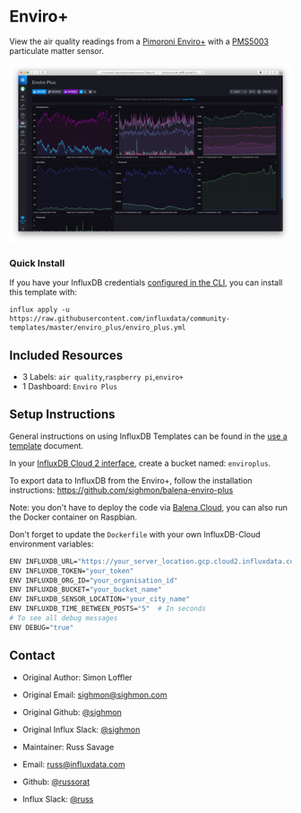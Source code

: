 # Enviro+

View the air quality readings from a [Pimoroni Enviro+](https://shop.pimoroni.com/products/enviro-plus) with a [PMS5003](https://shop.pimoroni.com/products/pms5003-particulate-matter-sensor-with-cable) particulate matter sensor.

![Enviro+ dashboard](img/enviro-plus-influxdb-template.png)

### Quick Install

If you have your InfluxDB credentials [configured in the CLI](Vhttps://v2.docs.influxdata.com/v2.0/reference/cli/influx/config/), you can install this template with:

```
influx apply -u https://raw.githubusercontent.com/influxdata/community-templates/master/enviro_plus/enviro_plus.yml
```

## Included Resources

- 3 Labels: `air quality`,`raspberry pi`,`enviro+`
- 1 Dashboard: `Enviro Plus`

## Setup Instructions

General instructions on using InfluxDB Templates can be found in the [use a template](../docs/use_a_template.md) document.

In your [InfluxDB Cloud 2 interface](https://cloud2.influxdata.com), create a bucket named: `enviroplus`.

To export data to InfluxDB from the Enviro+, follow the installation instructions: https://github.com/sighmon/balena-enviro-plus

Note: you don't have to deploy the code via [Balena Cloud](https://www.balena.io), you can also run the Docker container on Raspbian.

Don't forget to update the `Dockerfile` with your own InfluxDB-Cloud environment variables:

```bash
ENV INFLUXDB_URL="https://your_server_location.gcp.cloud2.influxdata.com"
ENV INFLUXDB_TOKEN="your_token"
ENV INFLUXDB_ORG_ID="your_organisation_id"
ENV INFLUXDB_BUCKET="your_bucket_name"
ENV INFLUXDB_SENSOR_LOCATION="your_city_name"
ENV INFLUXDB_TIME_BETWEEN_POSTS="5"  # In seconds
# To see all debug messages
ENV DEBUG="true"
```

## Contact

- Original Author: Simon Loffler
- Original Email: sighmon@sighmon.com
- Original Github: [@sighmon](https://github.com/sighmon)
- Original Influx Slack: [@sighmon](https://influxdata.com/slack)

- Maintainer: Russ Savage
- Email: russ@influxdata.com
- Github: [@russorat](https://github.com/russorat)
- Influx Slack: [@russ](https://influxdata.com/slack)
